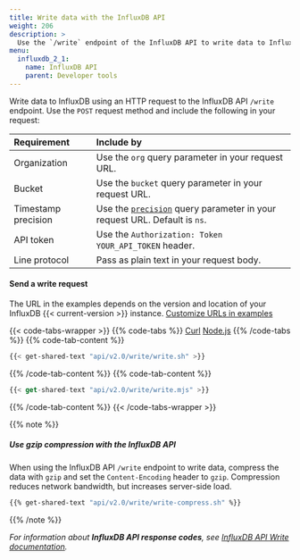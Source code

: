 ```yaml
---
title: Write data with the InfluxDB API
weight: 206
description: >
  Use the `/write` endpoint of the InfluxDB API to write data to InfluxDB.
menu:
  influxdb_2_1:
    name: InfluxDB API
    parent: Developer tools
---
```

Write data to InfluxDB using an HTTP request to the InfluxDB API `/write` endpoint.
Use the `POST` request method and include the following in your request:

| Requirement          | Include by                                               |
|:-----------          |:----------                                               |
| Organization         | Use the `org` query parameter in your request URL.       |
| Bucket               | Use the `bucket` query parameter in your request URL.    |
| Timestamp precision  | Use the [`precision`](/influxdb/v2.1/write-data/#timestamp-precision) query parameter in your request URL. Default is `ns`. |
| API token | Use the `Authorization: Token YOUR_API_TOKEN` header.                   |
| Line protocol        | Pass as plain text in your request body.                 |

#### Send a write request

The URL in the examples depends on the version and location of your InfluxDB {{< current-version >}} instance.
<a href="#" class="url-trigger">Customize URLs in examples</a>

{{< code-tabs-wrapper >}}
{{% code-tabs %}}
[Curl](#curl)
[Node.js](#nodejs)
{{% /code-tabs %}}
{{% code-tab-content %}}
```sh
{{< get-shared-text "api/v2.0/write/write.sh" >}}
```
{{% /code-tab-content %}}
{{% code-tab-content %}}
```js
{{< get-shared-text "api/v2.0/write/write.mjs" >}}
```
{{% /code-tab-content %}}
{{< /code-tabs-wrapper >}}

{{% note %}}
##### Use gzip compression with the InfluxDB API

When using the InfluxDB API `/write` endpoint to write data, compress the data with `gzip` and set the `Content-Encoding`
header to `gzip`.
Compression reduces network bandwidth, but increases server-side load.

```sh
{{% get-shared-text "api/v2.0/write/write-compress.sh" %}}
```
{{% /note %}}

_For information about **InfluxDB API response codes**, see
[InfluxDB API Write documentation](/influxdb/v2.1/api/#operation/PostWrite)._
